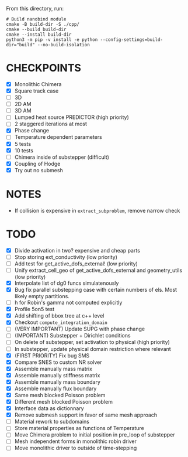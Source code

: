 From this directory, run:

```
# Build nanobind module
cmake -B build-dir -S ./cpp/
cmake --build build-dir
cmake --install build-dir
python3 -m pip -v install -e python --config-settings=build-dir="build" --no-build-isolation
```

CHECKPOINTS
===========

- [x] Monolithic Chimera
- [x] Square track case
- [ ] 3D
- [ ] 2D AM
- [ ] 3D AM
- [ ] Lumped heat source PREDICTOR (high priority)
- [ ] 2 staggered iterations at most
- [x] Phase change
- [ ] Temperature dependent parameters
- [x] 5 tests
- [x] 10 tests
- [ ] Chimera inside of substepper (difficult)
- [x] Coupling of Hodge
- [x] Try out no submesh

NOTES
=====

- If collision is expensive in `extract_subproblem`, remove narrow check


TODO
====

- [x] Divide activation in two? expensive and cheap parts
- [ ] Stop storing ext_conductivity (low priority)
- [ ] Add test for get_active_dofs_external! (low priority)
- [ ] Unify extract_cell_geo of get_active_dofs_external and geometry_utils (low priority)
- [x] Interpolate list of dg0 funcs simulatenously
- [x] Bug fix parallel substepping case with certain numbers of els. Most likely empty partitions.
- [ ] h for Robin's gamma not computed explicitly
- [x] Profile 5on5 test
- [x] Add shifting of bbox tree at c++ level
- [x] Checkout `compute_integration_domain`
- [ ] (VERY IMPORTANT) Update SUPG with phase change
- [ ] (IMPORTANT) Substepper + Dirichlet conditions
- [ ] On delete of substepper, set activation to physical (high priority)
- [ ] In substepper, update physical domain restriction where relevant
- [x] (FIRST PRIORITY) Fix bug SMS
- [x] Compare SNES to custom NR solver
- [x] Assemble manually mass matrix
- [x] Assemble manually stiffness matrix
- [x] Assemble manually mass boundary
- [x] Assemble manually flux boundary
- [x] Same mesh blocked Poisson problem
- [x] Different mesh blocked Poisson problem
- [x] Interface data as dictionnary
- [x] Remove submesh support in favor of same mesh approach
- [ ] Material rework to subdomains
- [ ] Store material properties as functions of Temperature
- [ ] Move Chimera problem to initial position in pre_loop of substepper
- [ ] Mesh independent forms in monolithic robin driver
- [ ] Move monolithic driver to outside of time-stepping
